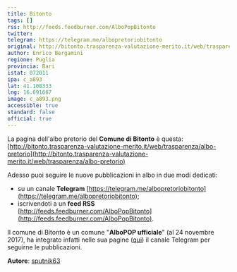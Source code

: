 ```yaml
---
title: Bitonto
tags: []
rss: http://feeds.feedburner.com/AlboPopBitonto
twitter: 
telegram: https://telegram.me/albopretoriobitonto
original: http://bitonto.trasparenza-valutazione-merito.it/web/trasparenza/albo-pretorio
author: Enrico Bergamini
regione: Puglia
provincia: Bari
istat: 072011
ipa: c_a893
lat: 41.108333
lng: 16.691667
image: c_a893.png
accessible: true
standard: false
official: true
---
```


La pagina dell'albo pretorio del **Comune di Bitonto** è questa: [http://bitonto.trasparenza-valutazione-merito.it/web/trasparenza/albo-pretorio](http://bitonto.trasparenza-valutazione-merito.it/web/trasparenza/albo-pretorio)

Adesso puoi seguire le nuove pubblicazioni in albo in due modi dedicati:

* su un canale **Telegram** [https://telegram.me/albopretoriobitonto](https://telegram.me/albopretoriobitonto);
* iscrivendoti a un **feed RSS** [http://feeds.feedburner.com/AlboPopBitonto](http://feeds.feedburner.com/AlboPopBitonto).

Il comune di Bitonto è un comune "**AlboPOP ufficiale**" (al 24 novembre 2017), ha integrato infatti nelle sua pagine ([qui](http://www.comune.bitonto.ba.it/atti/albopretorio.html)) il canale Telegram per seguirne le pubblicazioni.

**Autore**: [sputnik63](https://github.com/sputnik63)
